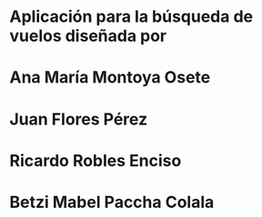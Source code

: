 # Aplicación para la búsqueda de vuelos diseñada por
# Ana María Montoya Osete
# Juan Flores Pérez
# Ricardo Robles Enciso
# Betzi Mabel Paccha Colala
